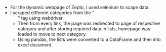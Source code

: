 * For the dynamic webpage of Zepto, I used selenium to scape data.
* I scraped different categories from the "<ul>" tag using webdriver.
* Then from every link, the page was redirected to page of respective category and after storing required data in lists, homepage was loaded to move to next category.
* Using pandas, the lists were converted to a DataFrame and then into excel document.
  
